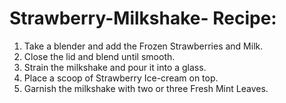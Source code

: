# Strawberry-Milkshake- Recipe:

1. Take a blender and add the Frozen Strawberries and Milk.
2. Close the lid and blend until smooth.
3. Strain the milkshake and pour it into a glass.
4. Place a scoop of Strawberry Ice-cream on top.
5. Garnish the milkshake with two or three Fresh Mint Leaves.



